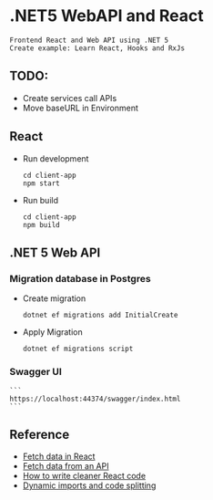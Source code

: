 # .NET5 WebAPI and React
    Frontend React and Web API using .NET 5
    Create example: Learn React, Hooks and RxJs

## TODO:
+ Create services call APIs
+ Move baseURL in Environment

## React
+ Run development
    ```
    cd client-app
    npm start
    ```
+ Run build
    ```
    cd client-app
    npm build
    ```

## .NET 5 Web API
### Migration database in Postgres
+ Create migration

    ```
    dotnet ef migrations add InitialCreate
    ```

+ Apply Migration
    ```
    dotnet ef migrations script
    ```

### Swagger UI
    ```
    https://localhost:44374/swagger/index.html
    ```

## Reference
+ [Fetch data in React](https://www.freecodecamp.org/news/fetch-data-react/)
+ [Fetch data from an API](https://designcode.io/react-hooks-handbook-fetch-data-from-an-api)
+ [How to write cleaner React code](https://www.freecodecamp.org/news/how-to-write-cleaner-react-code/)
+ [Dynamic imports and code splitting](https://blog.logrocket.com/speed-up-react-app-dynamic-imports-route-centric-code-splitting/)
